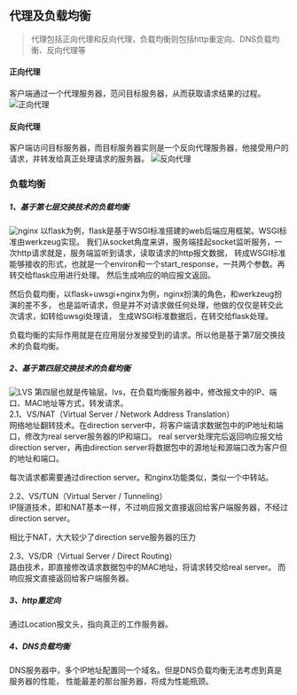 <!--
https://ae01.alicdn.com/kf/H0bdd65cb0b4e4801aa5b2d093defdf4dK.png
计算机基础
代理及负载均衡
代理包括正向代理和反向代理，负载均衡则包括http重定向、DNS负载均衡、反向代理等
代理包括正向代理和反向代理，负载均衡则包括http重定向、DNS负载均衡、反向代理等
-->

## 代理及负载均衡

> 代理包括正向代理和反向代理，负载均衡则包括http重定向、DNS负载均衡、反向代理等

#### 正向代理
客户端通过一个代理服务器，范问目标服务器，从而获取请求结果的过程。
![正向代理](https://ae01.alicdn.com/kf/H7ccd87bfe73c4649832448705d670c24f.png)

#### 反向代理
客户端访问目标服务器，而目标服务器实则是一个反向代理服务器，他接受用户的请求，并转发给真正处理请求的服务器。
![反向代理](https://ae01.alicdn.com/kf/Hefbe092240a84627b5c4de9e60567c90A.png)

### 负载均衡

##### 1、基于第七层交换技术的负载均衡  
![nginx](https://ae01.alicdn.com/kf/H485b67951bd4477da96e31ce4f8cdff0I.png)
以flask为例，flask是基于WSGI标准搭建的web后端应用框架。WSGI标准由werkzeug实现。
我们从socket角度来讲，服务端挂起socket监听服务，一次http请求就是，服务端监听到请求，读取请求的http报文数据，
转成WSGI标准能够接收的形式，也就是一个environ和一个start_response，一共两个参数。再转交给flask应用进行处理。
然后生成响应的响应报文返回。

然后负载均衡，以flask+uwsgi+nginx为例，nginx扮演的角色，和werkzeug扮演的差不多，
也是监听请求，但是并不对请求做任何处理，他做的仅仅是转交此次请求，如转给uwsgi处理请，
生成WSGI标准数据后，在转交给flask处理。

负载均衡的实际作用就是在应用层分发接受到的请求。所以他是基于第7层交换技术的负载均衡。

##### 2、基于第四层交换技术的负载均衡  
![LVS](https://ae01.alicdn.com/kf/H341653dde48844268bf9558369ad89e8V.png)
第四层也就是传输层。lvs，在负载均衡服务器中，修改报文中的IP、端口、MAC地址等方式，转发请求。  
2.1、VS/NAT（Virtual Server / Network Address Translation）  
网络地址翻转技术。在direction server中，将客户端请求数据包中的IP地址和端口，修改为real server服务器的IP和端口。
real server处理完后返回响应报文给direction server，再由direction server将数据包中的源地址和源端口改为客户但的地址和端口。

每次请求都需要通过direction server。和nginx功能类似，类似一个中转站。

2.2、VS/TUN（Virtual Server / Tunneling）  
IP隧道技术，即和NAT基本一样，不过响应报文直接返回给客户端服务器，不经过direction server。

相比于NAT，大大较少了direction serve服务器的压力

2.3、VS/DR（Virtual Server / Direct Routing）  
路由技术，即直接修改请求数据包中的MAC地址，将请求转交给real server。
而响应报文直接返回给客户端服务器。

##### 3、http重定向  
通过Location报文头，指向真正的工作服务器。

##### 4、DNS负载均衡  
DNS服务器中，多个IP地址配置同一个域名。但是DNS负载均衡无法考虑到真是服务器的性能，
性能最差的那台服务器，将成为性能瓶颈。

